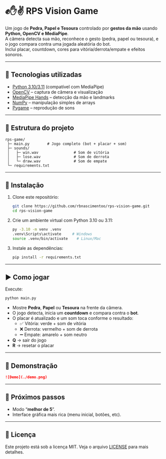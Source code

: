 
# ✊✋✌️ RPS Vision Game

Um jogo de **Pedra, Papel e Tesoura** controlado por **gestos da mão** usando **Python, OpenCV e MediaPipe**.  
A câmera detecta sua mão, reconhece o gesto (pedra, papel ou tesoura), e o jogo compara contra uma jogada aleatória do bot.  
Inclui placar, countdown, cores para vitória/derrota/empate e efeitos sonoros.

---

## 🚀 Tecnologias utilizadas
- [Python 3.10/3.11](https://www.python.org/) (compatível com MediaPipe)
- [OpenCV](https://opencv.org/) – captura de câmera e visualização
- [MediaPipe Hands](https://developers.google.com/mediapipe) – detecção da mão e landmarks
- [NumPy](https://numpy.org/) – manipulação simples de arrays
- [Pygame](https://www.pygame.org/) – reprodução de sons

---

## 📂 Estrutura do projeto
```
rps-game/
 ├─ main.py        # Jogo completo (bot + placar + som)
 ├─ sounds/
 │   ├─ win.wav                # Som de vitória
 │   ├─ lose.wav               # Som de derrota
 │   └─ draw.wav               # Som de empate
 └─ requirements.txt
```

---

## 🔧 Instalação

1. Clone este repositório:
   ```bash
   git clone https://github.com/rbnascimentoo/rps-vision-game.git
   cd rps-vision-game
   ```

2. Crie um ambiente virtual com Python 3.10 ou 3.11:
   ```bash
   py -3.10 -m venv .venv
   .venv\Scripts\activate     # Windows
   source .venv/bin/activate    # Linux/Mac
   ```

3. Instale as dependências:
   ```bash
   pip install -r requirements.txt
   ```

---

## ▶️ Como jogar

Execute:
```bash
python main.py
```

- Mostre **Pedra**, **Papel** ou **Tesoura** na frente da câmera.  
- O jogo detecta, inicia um **countdown** e compara contra o **bot**.  
- O placar é atualizado e um som toca conforme o resultado:
  - ✅ Vitória: verde + som de vitória
  - ❌ Derrota: vermelho + som de derrota
  - ➖ Empate: amarelo + som neutro
- **Q** → sair do jogo  
- **R** → resetar o placar

---

## 📸 Demonstração
```markdown
![Demo](./demo.png)
```

---

## 🧩 Próximos passos
- Modo “**melhor de 5**”.
- Interface gráfica mais rica (menu inicial, botões, etc).

---

## 📄 Licença
Este projeto está sob a licença MIT. Veja o arquivo [LICENSE](LICENSE) para mais detalhes.
